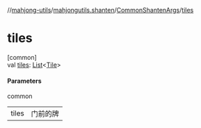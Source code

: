 //[mahjong-utils](../../../index.md)/[mahjongutils.shanten](../index.md)/[CommonShantenArgs](index.md)/[tiles](tiles.md)

# tiles

[common]\
val [tiles](tiles.md): [List](https://kotlinlang.org/api/latest/jvm/stdlib/kotlin-stdlib/kotlin.collections/-list/index.html)&lt;[Tile](../../mahjongutils.models/-tile/index.md)&gt;

#### Parameters

common

| | |
|---|---|
| tiles | 门前的牌 |
